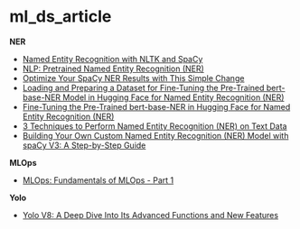 # ml_ds_article

**NER**
- [Named Entity Recognition with NLTK and SpaCy](https://towardsdatascience.com/named-entity-recognition-with-nltk-and-spacy-8c4a7d88e7da)
- [NLP: Pretrained Named Entity Recognition (NER)](https://medium.com/@b.terryjack/nlp-pretrained-named-entity-recognition-7caa5cd28d7b)
- [Optimize Your SpaCy NER Results with This Simple Change](https://python.plainenglish.io/optimize-your-spacy-ner-results-with-this-simple-change-e59937c411ab)
- [Loading and Preparing a Dataset for Fine-Tuning the Pre-Trained bert-base-NER Model in Hugging Face for Named Entity Recognition (NER)](https://medium.com/@anyuanay/working-with-hugging-face-lesson-2-2-e1e53bdf6507)
- [Fine-Tuning the Pre-Trained bert-base-NER in Hugging Face for Named Entity Recognition (NER)](https://medium.com/@anyuanay/working-with-hugging-face-lesson-2-3-885abc410c2d)
- [3 Techniques to Perform Named Entity Recognition (NER) on Text Data](https://medium.com/geekculture/3-techniques-to-perform-named-entity-recognition-ner-on-text-data-ec1e91e3a8aa)
- [Building Your Own Custom Named Entity Recognition (NER) Model with spaCy V3: A Step-by-Step Guide](https://medium.com/@mjghadge9007/building-your-own-custom-named-entity-recognition-ner-model-with-spacy-v3-a-step-by-step-guide-15c7dcb1c416)

**MLOps**
- [MLOps: Fundamentals of MLOps - Part 1](https://medium.com/@mehrabi.hamed/mlops-fundamentals-of-an-mlops-8eda98ea828b)

**Yolo**
- [Yolo V8: A Deep Dive Into Its Advanced Functions and New Features](https://medium.com/@mujtabaraza194/yolo-v8-a-deep-dive-into-its-advanced-functions-and-new-features-f008599fe604)
